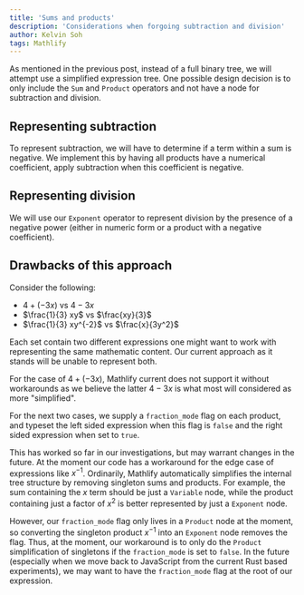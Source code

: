 ```yaml
---
title: 'Sums and products'
description: 'Considerations when forgoing subtraction and division'
author: Kelvin Soh
tags: Mathlify
---
```


As mentioned in the previous post, instead of a full binary tree, we will attempt
use a simplified expression tree. One possible design decision is to only include the
`Sum` and `Product` operators and not have a node for subtraction and division.

## Representing subtraction

To represent subtraction, we will have to determine if a term within a sum is negative.
We implement this by having all products have a numerical coefficient, apply subtraction when
this coefficient is negative.

## Representing division

We will use our `Exponent` operator to represent division by the presence of a negative power (either
in numeric form or a product with a negative coefficient).

## Drawbacks of this approach

Consider the following:

- $4+(-3x)$ vs $4-3x$
- $\frac{1}{3} xy$ vs $\frac{xy}{3}$
- $\frac{1}{3} xy^{-2}$ vs $\frac{x}{3y^2}$

Each set contain two different expressions one might want to work with representing
the same mathematic content. Our current approach as it stands will be unable to represent both.

For the case of $4+(-3x)$, Mathlify current does not support it without workarounds as we believe
the latter $4-3x$ is what most will considered as more "simplified".

For the next two cases, we supply a `fraction_mode` flag on each product, and typeset the left sided
expression when this flag is `false` and the right sided expression when set to `true`.

This has worked so far in our investigations, but may warrant changes in the future. At the moment
our code has a workaround for the edge case of expressions like $x^{-1}$. Ordinarily, Mathlify
automatically simplifies the internal tree structure by removing singleton sums and products. For example,
the sum containing the $x$ term should be just a `Variable` node, while the product containing just a factor
of $x^2$ is better represented by just a `Exponent` node.

However, our `fraction_mode` flag only lives in a `Product` node at the moment, so converting the singleton
product $x^{-1}$ into an `Exponent` node removes the flag. Thus, at the moment, our workaround is to only do
the `Product` simplification of singletons if the `fraction_mode` is set to `false`. In the future (especially
when we move back to JavaScript from the current Rust based experiments), we may want to have the `fraction_mode`
flag at the root of our expression.
